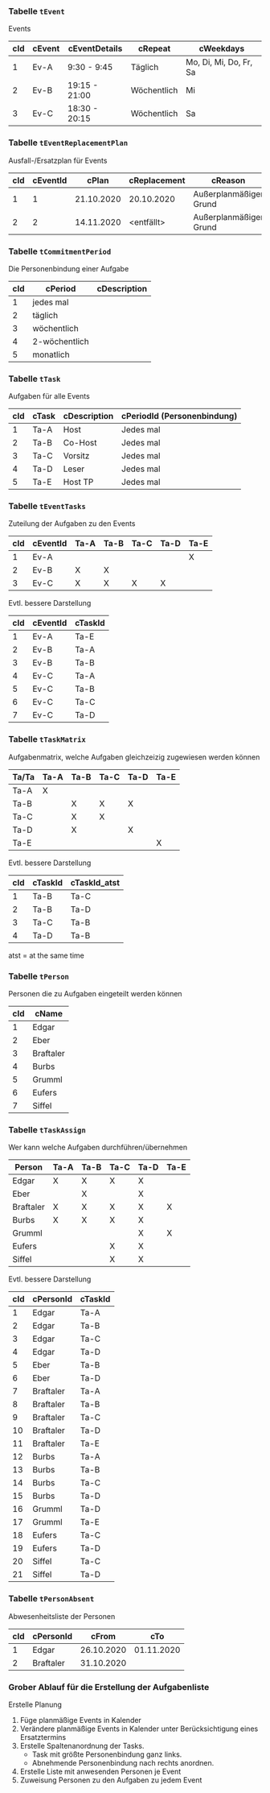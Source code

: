 ### Tabelle `tEvent`
Events

| cId | cEvent | cEventDetails | cRepeat       | cWeekdays              |
|-----|--------|---------------|---------------|------------------------|
|   1 | Ev-A   |  9:30 -  9:45 | Täglich       | Mo, Di, Mi, Do, Fr, Sa |
|   2 | Ev-B   | 19:15 - 21:00 | Wöchentlich   | Mi                     |
|   3 | Ev-C   | 18:30 - 20:15 | Wöchentlich   | Sa                     |


### Tabelle `tEventReplacementPlan`
Ausfall-/Ersatzplan für Events

| cId | cEventId  | cPlan      | cReplacement | cReason                |
|-----|-----------|------------|--------------|------------------------|
|   1 |       1   | 21.10.2020 | 20.10.2020   | Außerplanmäßiger Grund |
|   2 |       2   | 14.11.2020 | <entfällt>   | Außerplanmäßiger Grund |


### Tabelle `tCommitmentPeriod`
Die Personenbindung einer Aufgabe

| cId | cPeriod       | cDescription |
|-----|---------------|--------------|
|   1 | jedes mal     |              |
|   2 | täglich       |              |
|   3 | wöchentlich   |              |
|   4 | 2-wöchentlich |              |
|   5 | monatlich     |              |


### Tabelle `tTask`
Aufgaben für alle Events

| cId | cTask  | cDescription  | cPeriodId (Personenbindung) |
|-----|--------|---------------|-----------------------------|
|   1 | Ta-A   | Host          | Jedes mal                   |
|   2 | Ta-B   | Co-Host       | Jedes mal                   |
|   3 | Ta-C   | Vorsitz       | Jedes mal                   |
|   4 | Ta-D   | Leser         | Jedes mal                   |
|   5 | Ta-E   | Host TP       | Jedes mal                   |


### Tabelle `tEventTasks`
Zuteilung der Aufgaben zu den Events

| cId | cEventId | Ta-A | Ta-B | Ta-C | Ta-D | Ta-E |
|-----|----------|------|------|------|------|------|
|   1 | Ev-A     |      |      |      |      |   X  |
|   2 | Ev-B     |   X  |   X  |      |      |      |
|   3 | Ev-C     |   X  |   X  |   X  |   X  |      |

Evtl. bessere Darstellung

| cId | cEventId | cTaskId |
|-----|----------|---------|
|   1 | Ev-A     | Ta-E    |
|   2 | Ev-B     | Ta-A    |
|   3 | Ev-B     | Ta-B    |
|   4 | Ev-C     | Ta-A    |
|   5 | Ev-C     | Ta-B    |
|   6 | Ev-C     | Ta-C    |
|   7 | Ev-C     | Ta-D    |


### Tabelle `tTaskMatrix`
Aufgabenmatrix, welche Aufgaben gleichzeizig zugewiesen werden können

| Ta/Ta | Ta-A | Ta-B | Ta-C | Ta-D | Ta-E |
|-------|------|------|------|------|------|
| Ta-A  |   X  |      |      |      |      |
| Ta-B  |      |   X  |   X  |   X  |      |
| Ta-C  |      |   X  |   X  |      |      |
| Ta-D  |      |   X  |      |   X  |      |
| Ta-E  |      |      |      |      |   X  |

Evtl. bessere Darstellung

| cId | cTaskId | cTaskId_atst |
|-----|---------|--------------|
|   1 | Ta-B    | Ta-C         |
|   2 | Ta-B    | Ta-D         |
|   3 | Ta-C    | Ta-B         |
|   4 | Ta-D    | Ta-B         |

atst = at the same time


### Tabelle `tPerson`
Personen die zu Aufgaben eingeteilt werden können

| cId | cName     |
|-----|-----------|
|   1 | Edgar     |
|   2 | Eber      |
|   3 | Braftaler |
|   4 | Burbs     |
|   5 | Grumml    |
|   6 | Eufers    |
|   7 | Siffel    |


### Tabelle `tTaskAssign`
Wer kann welche Aufgaben durchführen/übernehmen

| Person    | Ta-A | Ta-B | Ta-C | Ta-D | Ta-E |
|-----------|------|------|------|------|------|
| Edgar     |   X  |   X  |   X  |   X  |      |
| Eber      |      |   X  |      |   X  |      |
| Braftaler |   X  |   X  |   X  |   X  |   X  |
| Burbs     |   X  |   X  |   X  |   X  |      |
| Grumml    |      |      |      |   X  |   X  |
| Eufers    |      |      |   X  |   X  |      |
| Siffel    |      |      |   X  |   X  |      |

Evtl. bessere Darstellung

| cId | cPersonId | cTaskId |
|-----|-----------|---------|
|   1 | Edgar     | Ta-A    |
|   2 | Edgar     | Ta-B    |
|   3 | Edgar     | Ta-C    |
|   4 | Edgar     | Ta-D    |
|   5 | Eber      | Ta-B    |
|   6 | Eber      | Ta-D    |
|   7 | Braftaler | Ta-A    |
|   8 | Braftaler | Ta-B    |
|   9 | Braftaler | Ta-C    |
|  10 | Braftaler | Ta-D    |
|  11 | Braftaler | Ta-E    |
|  12 | Burbs     | Ta-A    |
|  13 | Burbs     | Ta-B    |
|  14 | Burbs     | Ta-C    |
|  15 | Burbs     | Ta-D    |
|  16 | Grumml    | Ta-D    |
|  17 | Grumml    | Ta-E    |
|  18 | Eufers    | Ta-C    |
|  19 | Eufers    | Ta-D    |
|  20 | Siffel    | Ta-C    |
|  21 | Siffel    | Ta-D    |


### Tabelle `tPersonAbsent`
Abwesenheitsliste der Personen

| cId | cPersonId | cFrom      | cTo        |
|-----|-----------|------------|------------|
|   1 | Edgar     | 26.10.2020 | 01.11.2020 |
|   2 | Braftaler | 31.10.2020 |            |


### Grober Ablauf für die Erstellung der Aufgabenliste

Erstelle Planung <von Datum> <bis Datum>

 1. Füge planmäßige Events in Kalender
 2. Verändere planmäßige Events in Kalender unter Berücksichtigung eines Ersatztermins
 3. Erstelle Spaltenanordnung der Tasks.
    - Task mit größte Personenbindung ganz links.
	- Abnehmende Personenbindung nach rechts anordnen.
 3. Erstelle Liste mit anwesenden Personen je Event
 4. Zuweisung Personen zu den Aufgaben zu jedem Event